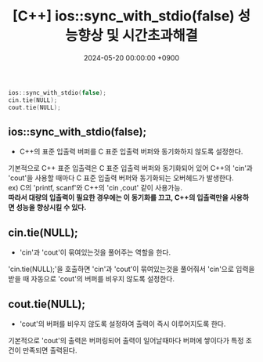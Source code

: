 ﻿---
classes: wide
toc: true
toc_label: "My Table of Contents"
#toc_icon: "cog"
layout: single
title: "[C++] ios::sync_with_stdio(false) 성능향상 및 시간초과해결"
date: "2024-05-20 00:00:00 +0900"
last_modified_at: "2024-05-20 00:00:00 +0900"
categories:
  - C++
tags:
  - c++
author_profile: true
sidebar:
    nav: docs
---

```c++
ios::sync_with_stdio(false);
cin.tie(NULL);
cout.tie(NULL);
```

## ios::sync_with_stdio(false);
- C++의 표준 입출력 버퍼를 C 표준 입출력 버퍼와 동기화하지 않도록 설정한다.

기본적으로 C++ 표준 입출력은 C 표준 입출력 버퍼와 동기화되어 있어 C++의 'cin'과 'cout'을 사용할 때마다 C 표준 입출력 버퍼와 동기화되는 오버헤드가 발생한다.
<br/>ex) C의 'printf, scanf'와 C++의 'cin ,cout' 같이 사용가능.
<br/>**따라서 대량의 입출력이 필요한 경우에는 이 동기화를 끄고, C++의 입출력만을 사용하면 성능을 향상시킬 수 있다.**

## cin.tie(NULL);
- 'cin'과 'cout'이 묶여있는것을 풀어주는 역할을 한다.

'cin.tie(NULL);'을 호출하면 'cin'과 'cout'이 묶여있는것을 풀어줘서 'cin'으로 입력을 받을 때 자동으로 'cout'의 버퍼를 비우지 않도록 설정한다.

## cout.tie(NULL);
- 'cout'의 버퍼를 비우지 않도록 설정하여 출력이 즉시 이루어지도록 한다.

기본적으로 'cout'의 출력은 버퍼링되어 출력이 일어날때마다 버퍼에 쌓이다가 특정 조건이 만족되면 출력된다.

